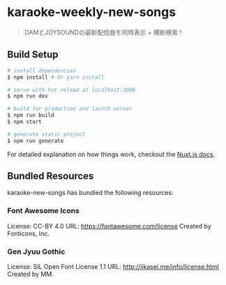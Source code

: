 # karaoke-weekly-new-songs

> DAMとJOYSOUNDの最新配信曲を同時表示 + 横断検索 !

## Build Setup

``` bash
# install dependencies
$ npm install # Or yarn install

# serve with hot reload at localhost:3000
$ npm run dev

# build for production and launch server
$ npm run build
$ npm start

# generate static project
$ npm run generate
```

For detailed explanation on how things work, checkout the [Nuxt.js docs](https://github.com/nuxt/nuxt.js).

## Bundled Resources

karaoke-new-songs has bundled the following resources:

### Font Awesome Icons
License: CC-BY 4.0
URL: https://fontawesome.com/license
Created by Fonticons, Inc.

### Gen Jyuu Gothic
License: SIL Open Font License 1.1
URL: http://jikasei.me/info/license.html
Created by MM.
